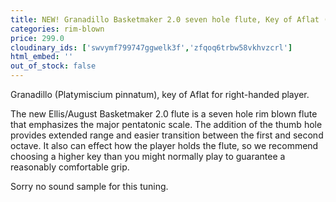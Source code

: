 ```yaml
---
title: NEW! Granadillo Basketmaker 2.0 seven hole flute, Key of Aflat (right-handed)
categories: rim-blown
price: 299.0
cloudinary_ids: ['swvymf799747ggwelk3f','zfqoq6trbw58vkhvzcrl']
html_embed: ''
out_of_stock: false
---
```


Granadillo (Platymiscium pinnatum), key of Aflat for right-handed player.

The new Ellis/August Basketmaker 2.0 flute is a seven hole rim blown flute that emphasizes the major pentatonic scale. The addition of the thumb hole provides extended range and easier transition between the first and second octave. It also can effect how the player holds the flute, so we recommend choosing a higher key than you might normally play to guarantee a reasonably comfortable grip.

Sorry no sound sample for this tuning.
